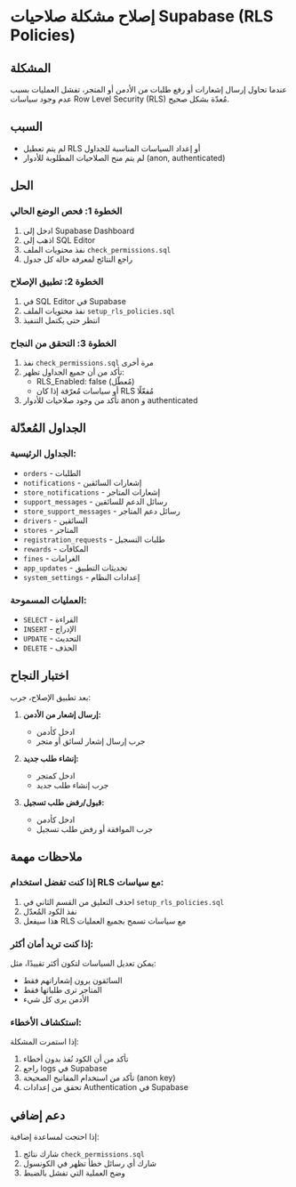 # إصلاح مشكلة صلاحيات Supabase (RLS Policies)

## المشكلة
عندما تحاول إرسال إشعارات أو رفع طلبات من الأدمن أو المتجر، تفشل العمليات بسبب عدم وجود سياسات Row Level Security (RLS) مُعدّة بشكل صحيح.

## السبب
- لم يتم تعطيل RLS أو إعداد السياسات المناسبة للجداول
- لم يتم منح الصلاحيات المطلوبة للأدوار (anon, authenticated)

## الحل

### الخطوة 1: فحص الوضع الحالي
1. ادخل إلى Supabase Dashboard
2. اذهب إلى SQL Editor
3. نفذ محتويات الملف `check_permissions.sql`
4. راجع النتائج لمعرفة حالة كل جدول

### الخطوة 2: تطبيق الإصلاح
1. في SQL Editor في Supabase
2. نفذ محتويات الملف `setup_rls_policies.sql`
3. انتظر حتى يكتمل التنفيذ

### الخطوة 3: التحقق من النجاح
1. نفذ `check_permissions.sql` مرة أخرى
2. تأكد من أن جميع الجداول تظهر:
   - RLS_Enabled: false (مُعطّل)
   - أو سياسات مُعرّفة إذا كان RLS مُفعّلًا
3. تأكد من وجود صلاحيات للأدوار anon و authenticated

## الجداول المُعدّلة

### الجداول الرئيسية:
- `orders` - الطلبات
- `notifications` - إشعارات السائقين
- `store_notifications` - إشعارات المتاجر
- `support_messages` - رسائل الدعم للسائقين
- `store_support_messages` - رسائل دعم المتاجر
- `drivers` - السائقين
- `stores` - المتاجر
- `registration_requests` - طلبات التسجيل
- `rewards` - المكافآت
- `fines` - الغرامات
- `app_updates` - تحديثات التطبيق
- `system_settings` - إعدادات النظام

### العمليات المسموحة:
- `SELECT` - القراءة
- `INSERT` - الإدراج
- `UPDATE` - التحديث
- `DELETE` - الحذف

## اختبار النجاح

بعد تطبيق الإصلاح، جرب:

1. **إرسال إشعار من الأدمن:**
   - ادخل كأدمن
   - جرب إرسال إشعار لسائق أو متجر

2. **إنشاء طلب جديد:**
   - ادخل كمتجر
   - جرب إنشاء طلب جديد

3. **قبول/رفض طلب تسجيل:**
   - ادخل كأدمن
   - جرب الموافقة أو رفض طلب تسجيل

## ملاحظات مهمة

### إذا كنت تفضل استخدام RLS مع سياسات:
1. احذف التعليق من القسم الثاني في `setup_rls_policies.sql`
2. نفذ الكود المُعدّل
3. هذا سيفعل RLS مع سياسات تسمح بجميع العمليات

### إذا كنت تريد أمان أكثر:
يمكن تعديل السياسات لتكون أكثر تقييدًا، مثل:
- السائقون يرون إشعاراتهم فقط
- المتاجر ترى طلباتها فقط
- الأدمن يرى كل شيء

### استكشاف الأخطاء:
إذا استمرت المشكلة:
1. تأكد من أن الكود نُفذ بدون أخطاء
2. راجع logs في Supabase
3. تأكد من استخدام المفاتيح الصحيحة (anon key)
4. تحقق من إعدادات Authentication في Supabase

## دعم إضافي

إذا احتجت لمساعدة إضافية:
1. شارك نتائج `check_permissions.sql`
2. شارك أي رسائل خطأ تظهر في الكونسول
3. وضح العملية التي تفشل بالضبط
